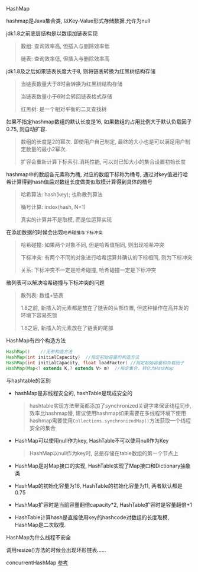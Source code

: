 HashMap

hashmap是Java集合类, 以Key-Value形式存储数据.允许为null

jdk1.8之前底层结构是以数组加链表实现

> 数组: 查询效率高, 但插入与删除效率低
>
> 链表: 查询效率低, 但插入与删除效率高

jdk1.8及之后如果链表长度大于8, 则将链表转换为红黑树结构存储

> 当链表数量大于8时会转换为红黑树结构存储
>
> 当链表数量小于6时会转回链表格式存储
>
> 红黑树: 是一个相对平衡的二叉查找树

如果不指定hashmap数组的默认长度是16, 如果数组的占用比例大于默认负载因子0.75, 则自动扩容.

> 数组的长度是2的幂次. 即使用户自己制定, 最终的大小也是可以满足用户制定数量的最小2幂次.
>
> 扩容会重新计算下标索引.消耗性能, 可以对已知大小的集合设置初始长度

hashmap中的数组各元素称为桶, 对应的数组下标称为桶号, 通过对key值进行哈希计算得到hash值后对数组长度做类似取模计算得到具体的桶号

> 哈希算法: hash(key); 也称散列算法
>
> 桶号计算: index(hash, N+1)
>
> 真实的计算并不是取模, 而是位运算实现

在添加数据的时候会出现`哈希碰撞与下标冲突`

> 哈希碰撞: 如果两个对象不同, 但是哈希值相同, 则出现哈希冲突
>
> 下标冲突: 有两个不同的对象进行哈希运算并确认的下标相同, 则为下标冲突
>
> 关系: 下标冲突不一定是哈希碰撞, 哈希碰撞一定是下标冲突

散列表可以解决哈希碰撞与下标冲突的问题

> 散列表: 数组+链表
>
> 1.8之前, 新插入的元素都是放在了链表的头部位置, 但这种操作在高并发的环境下容易死锁
>
> 1.8之后, 新插入的元素放在了链表的尾部

HashMap有四个构造方法

```java
HashMap()    //无参构造方法
HashMap(int initialCapacity)  //指定初始容量的构造方法 
HashMap(int initialCapacity, float loadFactor) //指定初始容量和负载因子
HashMap(Map<? extends K,? extends V> m)  //指定集合，转化为HashMap
```

与hashtable的区别

* hashMap是非线程安全的, hashTable是现成安全的

    > hashtable实现方法里面都添加了synchronized关键字来保证线程同步, 效率比hashmap慢, 建议使用hashmap如果需要在多线程环境下使用hashmap需要使用`Collections.synchronizedMap()`方法获取一个线程安全的集合

* HashMap可以使用null作为key, HashTable不可以使用null作为Key

    > HashMap以null作为key时, 总是存储在table数组的第一个节点上

* HashMap是对Map接口的实现, HashTable实现了Map接口和Dictionary抽象类

* HashMap的初始化容量为16, HashTable的初始化容量为11, 两者默认都是0.75

* HashMap扩容时是当前容量翻倍capacity*2, HashTable扩容时是容量翻倍+1

* HashTable计算hash是直接使用key的hashcode对数组的长度取模, HashMap是二次取模.

HashMap为什么线程不安全

调用resize()方法的时候会出现环形链表......



concurrentHashMap [参考](https://blog.csdn.net/weixin_44460333/article/details/86770169)



